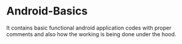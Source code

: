 # Android-Basics
It contains basic functional android application codes with proper comments and also how the working is being done under the hood.
